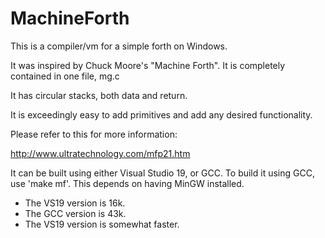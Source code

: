 # MachineForth
This is a compiler/vm for a simple forth on Windows.

It was inspired by Chuck Moore's "Machine Forth". It is completely contained in one file, mg.c

It has circular stacks, both data and return.

It is exceedingly easy to add primitives and add any desired functionality.

Please refer to this for more information:

http://www.ultratechnology.com/mfp21.htm

It can be built using either Visual Studio 19, or GCC. 
To build it using GCC, use 'make mf'. This depends on having MinGW installed.

- The VS19 version is 16k.
- The GCC version is 43k.
- The VS19 version is somewhat faster.

